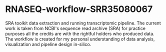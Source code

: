 # RNASEQ-workflow-SRR35080067
SRA toolkit data extraction and running transcriptomic pipeline. The current work is taken from NCBI's sequence read archive (SRA) for practice purposes all the credits are with the rightful holders who produced data. The workflow is created for my personal understanding of data analysis, visualization and pipeline design in-silico.
